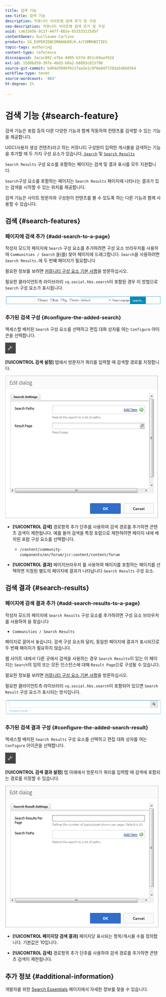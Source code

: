 ```yaml
---
title: 검색 기능
seo-title: 검색 기능
description: 커뮤니티 사이트에 검색 추가 및 구성
seo-description: 커뮤니티 사이트에 검색 추가 및 구성
uuid: ca633456-911f-447f-881e-653533125d5f
contentOwner: Guillaume Carlino
products: SG_EXPERIENCEMANAGER/6.4/COMMUNITIES
topic-tags: authoring
content-type: reference
discoiquuid: 3acac082-efbe-4995-b374-851cb9aaf62d
exl-id: 15d8bd59-397e-4bd3-b0a2-b6893c015798
source-git-commit: bd94d3949f0117aa3e1c9f0e84f7293a5d6b03b4
workflow-type: tm+mt
source-wordcount: '463'
ht-degree: 2%

---
```


# 검색 기능 {#search-feature}

검색 기능은 포럼 등의 다른 다양한 기능과 함께 작동하여 컨텐츠를 검색할 수 있는 기능을 제공합니다.

UGC(사용자 생성 컨텐츠)라고 하는 커뮤니티 구성원이 입력한 게시물을 검색하는 기능을 추가할 때 두 가지 구성 요소가 있습니다.[ `Search`](#search-features) 및 [ `Search Results`](#search-results)

`Search Results` 구성 요소를 포함하는 페이지는 검색 및 결과 표시를 모두 지원합니다.

`Search`구성 요소를 포함하는 페이지는 `Search Results` 페이지에 나타나는 결과가 있는 검색을 시작할 수 있는 위치를 제공합니다.

검색 기능은 사이트 방문자와 구성원이 컨텐츠를 볼 수 있도록 하는 다른 기능과 함께 사용할 수 있습니다.

## 검색 {#search-features}

### 페이지에 검색 추가 {#add-search-to-a-page}

작성자 모드의 페이지에 `Search` 구성 요소를 추가하려면 구성 요소 브라우저를 사용하여 `Communities / Search` 을(를) 찾아 페이지에 드래그합니다. `Search`을 사용하려면 `Search Results.`에 두 번째 페이지가 필요합니다

필요한 정보를 보려면 [커뮤니티 구성 요소 기본 사항](basics.md)을 방문하십시오.

필요한 클라이언트측 라이브러리 `cq.social.hbs.search`이 포함된 경우 이 방법으로 `Search` 구성 요소가 표시됩니다.

![chlimage_1-373](assets/chlimage_1-373.png)

### 추가된 검색 구성 {#configure-the-added-search}

액세스할 배치된 `Search` 구성 요소를 선택하고 편집 대화 상자를 여는 `Configure` 아이콘을 선택합니다.

![chlimage_1-374](assets/chlimage_1-374.png)

**[!UICONTROL 검색 설정]** 탭에서 방문자가 쿼리를 입력할 때 검색할 경로를 지정합니다.

![chlimage_1-375](assets/chlimage_1-375.png)

* **[!UICONTROL 검색]**
경로항목 추가 단추를 사용하여 검색 경로를 추가하면 콘텐츠 검색이 제한됩니다. 예를 들어 검색을 특정 포럼으로 제한하려면 페이지 내에 배치된 포럼 구성 요소를 선택합니다.

   * `/content/community-components/en/forum/jcr:content/content/forum`

* **[!UICONTROL 결과]**
페이지브라우저 를 사용하여 페이지를 포함하는 페이지를 선택하면 지정된 별도의 페이지에 결과가 나타납니다 
`Search Results` 구성 요소.

## 검색 결과 {#search-results}

### 페이지에 검색 결과 추가 {#add-search-results-to-a-page}

작성자 모드의 페이지에 `Search Results` 구성 요소를 추가하려면 구성 요소 브라우저를 사용하여 을 찾습니다

* `Communities / Search Results`

페이지로 끌어서 놓습니다. 검색 구성 요소와 달리, 동일한 페이지에 결과가 표시되므로 두 번째 페이지가 필요하지 않습니다.

웹 사이트 내에서 다른 곳에서 검색을 사용하는 경우 `Search Results`이 있는 이 페이지는 `Search`의 임의 또는 모든 인스턴스에 대해 `Result Page`으로 구성될 수 있습니다.

필요한 정보를 보려면 [커뮤니티 구성 요소 기본 사항](basics.md)을 방문하십시오.

필요한 클라이언트측 라이브러리 `cq.social.hbs.search`이 포함되어 있으면 `Search Result` 구성 요소가 표시되는 방식입니다.

![chlimage_1-376](assets/chlimage_1-376.png)

### 추가된 검색 결과 구성 {#configure-the-added-search-result}

액세스할 배치된 `Search Results` 구성 요소를 선택하고 편집 대화 상자를 여는 `Configure` 아이콘을 선택합니다.

![chlimage_1-377](assets/chlimage_1-377.png)

**[!UICONTROL 검색 결과 설정]** 탭 아래에서 방문자가 쿼리를 입력할 때 검색에 포함되는 경로를 지정할 수 있습니다.

![chlimage_1-378](assets/chlimage_1-378.png)

* **[!UICONTROL 페이지당 검색 결과]**
페이지당 표시되는 항목/게시물 수를 정의합니다. 기본값은 10입니다.

* **[!UICONTROL 검색]**
경로항목 추가 단추를 사용하여 검색 경로를 추가하면 콘텐츠 검색이 제한됩니다.

## 추가 정보 {#additional-information}

개발자를 위한 [Search Essentials](search-implementation.md) 페이지에서 자세한 정보를 찾을 수 있습니다.
